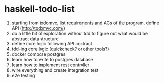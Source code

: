 # haskell-todo-list

1. starting from todomvc, list requirements and ACs of the program, define API (http://todomvc.com/)
2. do a little bit of exploration without tdd to figure out what would be abstract data structure
3. define core logic following API contract
4. tdd-ing core logic (quickcheck? or other tools?)
5. docker compose postgres
6. learn how to write to postgres database 
7. learn how to implement rest controller
8. wire everything and create integration test
9. e2e testing
